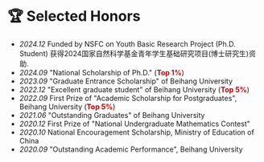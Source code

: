 # 🏆 Selected Honors
- *2024.12* Funded by NSFC on Youth Basic Research Project (Ph.D. Student) 获得2024国家自然科学基金青年学生基础研究项目(博士研究生)资助.
- *2024.09* "National Scholarship of Ph.D." (**<font color="#C00000">Top 1%</font>**)
- *2023.09* "Graduate Entrance Scholarship" of Beihang University
- *2022.12* "Excellent graduate student" of Beihang University (**<font color="#C00000">Top 5%</font>**)
- *2022.09* First Prize of "Academic Scholarship for Postgraduates", Beihang University (**<font color="#C00000">Top 5%</font>**)
- *2021.06* "Outstanding Graduates" of Beihang University
- *2020.12* First Prize of "National Undergraduate Mathematics Contest"
- *2020.10* National Encouragement Scholarship, Ministry of Education of China
- *2020.09* "Outstanding Academic Performance", Beihang University
